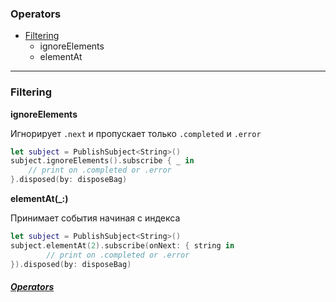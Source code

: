 [/]:# (https://gist.github.com/MinhasKamal/7fdebb7c424d23149140#file-github-markdown-syntax-md)

[/]:# (stackedit.io)

 ### Operators
*  [Filtering](#filtering)
	*  ignoreElements
	* elementAt
***
### Filtering
**ignoreElements**

Игнорирует `.next`  и пропускает только `.completed` и 
`.error`
```swift
let subject = PublishSubject<String>()
subject.ignoreElements().subscribe { _ in 
	// print on .completed or .error
}.disposed(by: disposeBag)
```
**elementAt(_:)**

Принимает события начиная с индекса
```swift
let subject = PublishSubject<String>()
subject.elementAt(2).subscribe(onNext: { string in 
		// print on .completed or .error
}).disposed(by: disposeBag)
```

##### [Operators](#operators)
<!--stackedit_data:
eyJoaXN0b3J5IjpbLTcyNzk0MDIyOF19
-->